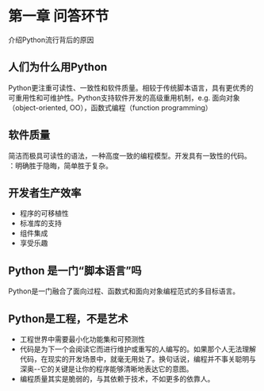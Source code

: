 # 第一章 问答环节

介绍Python流行背后的原因

## 人们为什么用Python

Python更注重可读性、一致性和软件质量。相较于传统脚本语言，具有更优秀的可重用性和可维护性。Python支持软件开发的高级重用机制，e.g. 面向对象（object-oriented, OO），函数式编程（function programming）

## 软件质量
简洁而极具可读性的语法，一种高度一致的编程模型。开发具有一致性的代码。
：明确胜于隐晦，简单胜于复杂。

## 开发者生产效率

- 程序的可移植性
- 标准库的支持
- 组件集成
- 享受乐趣

## Python 是一门“脚本语言”吗
Python是一门融合了面向过程、函数式和面向对象编程范式的多目标语言。

## Python是工程，不是艺术
- 工程世界中需要最小化功能集和可预测性
- 代码是为下一个会阅读它而进行维护或重写的人编写的。如果那个人无法理解代码，在现实的开发场景中，就毫无用处了。换句话说，编程并不事关聪明与深奥--它的关键是让你的程序能够清晰地表达它的意图。
- 编程质量其实是脆弱的，与其依赖于技术，不如更多的依靠人。